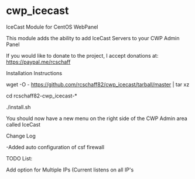 # cwp_icecast
IceCast Module for CentOS WebPanel

This module adds the ability to add IceCast Servers to your CWP Admin Panel

If you would like to donate to the project, I accept donations at: https://paypal.me/rcschaff

Installation Instructions

wget -O - https://github.com/rcschaff82/cwp_icecast/tarball/master | tar xz

cd rcschaff82-cwp_icecast-*

./install.sh

You should now have a new menu on the right side of the CWP Admin area called IceCast

Change Log

-Added auto configuration of csf firewall

TODO List:

Add option for Multiple IPs (Current listens on all IP's



